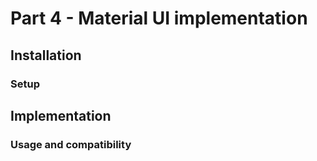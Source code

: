 # Part 4 - Material UI implementation

## Installation

### Setup

## Implementation

### Usage and compatibility
